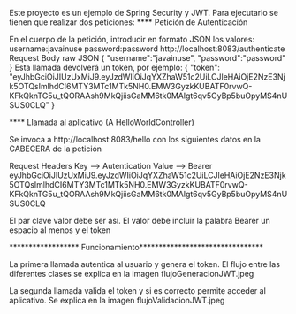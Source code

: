 Este proyecto es un ejemplo de Spring Security y JWT.
Para ejecutarlo se tienen que realizar dos peticiones:
**** Petición de Autenticación

En el cuerpo de la petición, introducir en formato JSON los valores:
username:javainuse
password:password
http://localhost:8083/authenticate
Request Body raw JSON
{
    "username":"javainuse",
     "password":"password"
}
Esta llamada devolverá un token, por ejemplo:
 {
    "token": "eyJhbGciOiJIUzUxMiJ9.eyJzdWIiOiJqYXZhaW51c2UiLCJleHAiOjE2NzE3Njk5OTQsImlhdCI6MTY3MTc1MTk5NH0.EMW3GyzkKUBATF0rvwQ-KFkQknTG5u_tQORAAsh9MkQjiisGaMM6tk0MAlgt6qv5GyBp5buOpyMS4nUSUS0CLQ"
}

**** Llamada al aplicativo (A HelloWorldController)

Se invoca a http://localhost:8083/hello
con los siguientes datos en la CABECERA de la petición

Request Headers 
Key --> Autentication
Value --> Bearer		  		eyJhbGciOiJIUzUxMiJ9.eyJzdWIiOiJqYXZhaW51c2UiLCJleHAiOjE2NzE3Njk5OTQsImlhdCI6MTY3MTc1MTk5NH0.EMW3GyzkKUBATF0rvwQ-KFkQknTG5u_tQORAAsh9MkQjiisGaMM6tk0MAlgt6qv5GyBp5buOpyMS4nUSUS0CLQ

El par clave valor debe ser así. El valor debe incluir la palabra Bearer un espacio al menos y el token

****************** Funcionamiento********************************

La primera llamada autentica al usuario y genera el token. El flujo entre las diferentes clases se explica en la imagen flujoGeneracionJWT.jpeg

La segunda llamada valida el token y si es correcto permite acceder al aplicativo. Se explica en la imagen flujoValidacionJWT.jpeg





